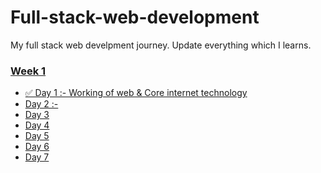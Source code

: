 # Full-stack-web-development


My full stack web develpment journey.
Update everything which I learns.


### [Week 1]()
  - [✅ Day 1 :- Working of web & Core internet technology](https://github.com/prashantjagtap2909/Full-stack-web-development/blob/main/Days/Day%201)
  - [Day 2 :- ]()
  - [Day 3 ]() 
  - [Day 4 ]()
  - [Day 5]()
  - [Day 6]()
  - [Day 7]()
